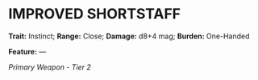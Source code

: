 ﻿# IMPROVED SHORTSTAFF

**Trait:** Instinct; **Range:** Close; **Damage:** d8+4 mag; **Burden:** One-Handed

**Feature:** —

*Primary Weapon - Tier 2*

